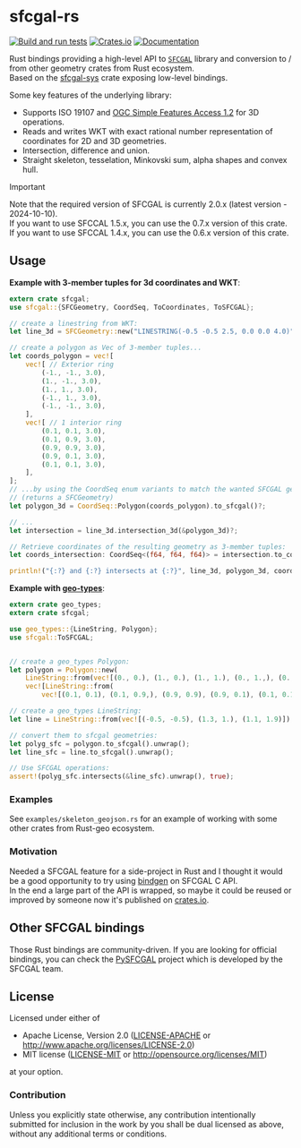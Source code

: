 # sfcgal-rs

[![Build and run tests](https://github.com/mthh/sfcgal-rs/actions/workflows/test.yml/badge.svg)](https://github.com/mthh/sfcgal-rs/actions/workflows/test.yml)
[![Crates.io](https://img.shields.io/crates/v/sfcgal.svg)](https://crates.io/crates/sfcgal)
[![Documentation](https://img.shields.io/badge/documentation-0.8.1-green)](https://mthh.github.io/sfcgal-rs/sfcgal/)


Rust bindings providing a high-level API to [`SFCGAL`](https://sfcgal.gitlab.io/SFCGAL/) library and conversion to / from other geometry crates from Rust ecosystem.  
Based on the [sfcgal-sys](https://github.com/mthh/sfcgal-sys) crate exposing low-level bindings.

Some key features of the underlying library:
- Supports ISO 19107 and [OGC Simple Features Access 1.2](http://www.opengeospatial.org/standards/sfa) for 3D operations.
- Reads and writes WKT with exact rational number representation of coordinates for 2D and 3D geometries.
- Intersection, difference and union.
- Straight skeleton, tesselation, Minkovski sum, alpha shapes and convex hull.

> [!IMPORTANT]
> Note that the required version of SFCGAL is currently 2.0.x (latest version - 2024-10-10).  
> If you want to use SFCCAL 1.5.x, you can use the 0.7.x version of this crate.  
> If you want to use SFCCAL 1.4.x, you can use the 0.6.x version of this crate.

## Usage

__Example with 3-member tuples for 3d coordinates and WKT__:
```rust
extern crate sfcgal;
use sfcgal::{SFCGeometry, CoordSeq, ToCoordinates, ToSFCGAL};

// create a linestring from WKT:
let line_3d = SFCGeometry::new("LINESTRING(-0.5 -0.5 2.5, 0.0 0.0 4.0)")?;

// create a polygon as Vec of 3-member tuples...
let coords_polygon = vec![
    vec![ // Exterior ring
        (-1., -1., 3.0),
        (1., -1., 3.0),
        (1., 1., 3.0),
        (-1., 1., 3.0),
        (-1., -1., 3.0),
    ],
    vec![ // 1 interior ring
        (0.1, 0.1, 3.0),
        (0.1, 0.9, 3.0),
        (0.9, 0.9, 3.0),
        (0.9, 0.1, 3.0),
        (0.1, 0.1, 3.0),
    ],
];
// ...by using the CoordSeq enum variants to match the wanted SFCGAL geometry type
// (returns a SFCGeometry)
let polygon_3d = CoordSeq::Polygon(coords_polygon).to_sfcgal()?;

// ...
let intersection = line_3d.intersection_3d(&polygon_3d)?;

// Retrieve coordinates of the resulting geometry as 3-member tuples:
let coords_intersection: CoordSeq<(f64, f64, f64)> = intersection.to_coordinates()?;

println!("{:?} and {:?} intersects at {:?}", line_3d, polygon_3d, coords_intersection);
```

__Example with [geo-types](https://github.com/georust/geo)__:
```rust
extern crate geo_types;
extern crate sfcgal;

use geo_types::{LineString, Polygon};
use sfcgal::ToSFCGAL;


// create a geo_types Polygon:
let polygon = Polygon::new(
    LineString::from(vec![(0., 0.), (1., 0.), (1., 1.), (0., 1.,), (0., 0.)]),
    vec![LineString::from(
        vec![(0.1, 0.1), (0.1, 0.9,), (0.9, 0.9), (0.9, 0.1), (0.1, 0.1)])]);

// create a geo_types LineString:
let line = LineString::from(vec![(-0.5, -0.5), (1.3, 1.), (1.1, 1.9)]);

// convert them to sfcgal geometries:
let polyg_sfc = polygon.to_sfcgal().unwrap();
let line_sfc = line.to_sfcgal().unwrap();

// Use SFCGAL operations:
assert!(polyg_sfc.intersects(&line_sfc).unwrap(), true);
```

### Examples

See `examples/skeleton_geojson.rs` for an example of working with some other crates from Rust-geo ecosystem.  


### Motivation

Needed a SFCGAL feature for a side-project in Rust and I thought it would be a good opportunity to try using [bindgen](https://github.com/rust-lang/rust-bindgen) on SFCGAL C API.  
In the end a large part of the API is wrapped, so maybe it could be reused or improved by someone now it's published on [crates.io](https://crates.io/crates/sfcgal).

## Other SFCGAL bindings

Those Rust bindings are community-driven. If you are looking for official bindings, you can check the [PySFCGAL](https://gitlab.com/sfcgal/pysfcgal) project
which is developed by the SFCGAL team.

## License

Licensed under either of
 * Apache License, Version 2.0 ([LICENSE-APACHE](LICENSE-APACHE) or http://www.apache.org/licenses/LICENSE-2.0)
 * MIT license ([LICENSE-MIT](LICENSE-MIT) or http://opensource.org/licenses/MIT)

at your option.

### Contribution

Unless you explicitly state otherwise, any contribution intentionally submitted
for inclusion in the work by you shall be dual licensed as above, without any
additional terms or conditions.
